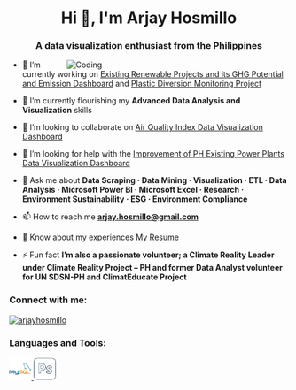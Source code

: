 <h1 align="center">Hi 👋, I'm Arjay Hosmillo</h1>
<h3 align="center">A data visualization enthusiast from the Philippines</h3>
<img align="right" alt="Coding" width="400" src="https://media.tenor.com/NOYF3f82b_gAAAAC/programmer.gif">

- 🔭 I’m currently working on [Existing Renewable Projects and its GHG Potential and Emission Dashboard](https://tinyurl.com/2knschww) and [Plastic Diversion Monitoring Project](https://app.powerbi.com/view?r=eyJrIjoiZjQzYmRkOTItY2Y5Yy00ZjU1LTgxOGYtYjFhYTU4MjY4ODkzIiwidCI6ImFhMWY3MmNiLTZhNzQtNGI5NC04MzVmLTU4ZmRjODRhYTFlOCIsImMiOjEwfQ%3D%3D)

- 🌱 I’m currently flourishing my **Advanced Data Analysis and Visualization** skills

- 👯 I’m looking to collaborate on [Air Quality Index Data Visualization Dashboard](https://bit.ly/3nE9RM6)

- 🤝 I’m looking for help with the [Improvement of PH Existing Power Plants Data Visualization Dashboard](https://tinyurl.com/PHGrids)

- 💬 Ask me about **Data Scraping · Data Mining · Visualization · ETL · Data Analysis · Microsoft Power BI · Microsoft Excel · Research · Environment Sustainability · ESG · Environment Compliance**

- 📫 How to reach me **arjay.hosmillo@gmail.com**

- 📄 Know about my experiences [My Resume](https://drive.google.com/file/d/14kjLHgDrrKkXqzz1MLdjIUzSoexPTeaR/view?usp=sharing)

- ⚡ Fun fact **I’m also a passionate volunteer; a Climate Reality Leader under Climate Reality Project – PH and former Data Analyst volunteer for UN SDSN-PH and ClimatEducate Project**

<h3 align="left">Connect with me:</h3>
<p align="left">
<a href="https://linkedin.com/in/arjayhosmillo" target="blank"><img align="center" src="https://raw.githubusercontent.com/rahuldkjain/github-profile-readme-generator/master/src/images/icons/Social/linked-in-alt.svg" alt="arjayhosmillo" height="30" width="40" /></a>
</p>

<h3 align="left">Languages and Tools:</h3>
<p align="left"> <a href="https://www.mysql.com/" target="_blank" rel="noreferrer"> <img src="https://raw.githubusercontent.com/devicons/devicon/master/icons/mysql/mysql-original-wordmark.svg" alt="mysql" width="40" height="40"/> </a> <a href="https://www.photoshop.com/en" target="_blank" rel="noreferrer"> <img src="https://raw.githubusercontent.com/devicons/devicon/master/icons/photoshop/photoshop-line.svg" alt="photoshop" width="40" height="40"/> </a> </p>
